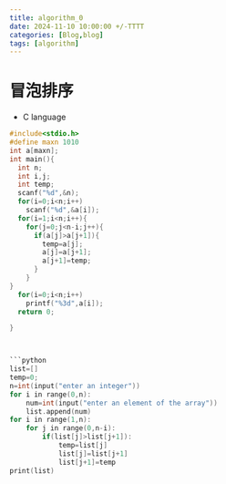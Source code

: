 ```yaml
---
title: algorithm_0
date: 2024-11-10 10:00:00 +/-TTTT
categories: [Blog,blog]
tags: [algorithm]
---
```


# 冒泡排序
* C language
```c
#include<stdio.h>
#define maxn 1010
int a[maxn];
int main(){
  int n;
  int i,j;
  int temp;
  scanf("%d",&n);
  for(i=0;i<n;i++)
    scanf("%d",&a[i]);
  for(i=1;i<n;i++){
    for(j=0;j<n-i;j++){
      if(a[j]>a[j+1]){
        temp=a[j];
        a[j]=a[j+1];
        a[j+1]=temp;
      }
    }
}
  for(i=0;i<n;i++)
    printf("%3d",a[i]);
  return 0;

}



```python
list=[]
temp=0;
n=int(input("enter an integer"))
for i in range(0,n):
    num=int(input("enter an element of the array"))
    list.append(num)
for i in range(1,n):
    for j in range(0,n-i):
        if(list[j]>list[j+1]):
            temp=list[j]
            list[j]=list[j+1]
            list[j+1]=temp
print(list)        

